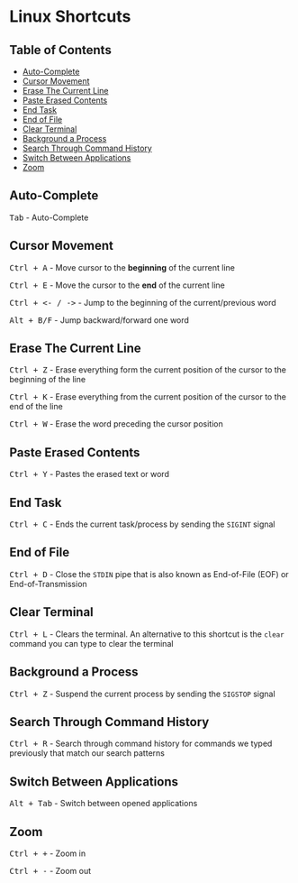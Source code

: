# Linux Shortcuts

## Table of Contents
- [Auto-Complete](#auto-complete)
- [Cursor Movement](#cursor-movement)
- [Erase The Current Line](#erase-the-current-line)
- [Paste Erased Contents](#paste-erased-contents)
- [End Task](#end-task)
- [End of File](#end-of-file)
- [Clear Terminal](#clear-terminal)
- [Background a Process](#background-a-process)
- [Search Through Command History](#search-through-command-history)
- [Switch Between Applications](#switch-between-applications)
- [Zoom](#zoom)

## Auto-Complete

<kbd>Tab</kbd> - Auto-Complete

## Cursor Movement

<kbd>Ctrl + A</kbd> - Move cursor to the **beginning** of the current line

<kbd>Ctrl + E</kbd> - Move the cursor to the **end** of the current line

<kbd>Ctrl + <- / -></kbd> - Jump to the beginning of the current/previous word
  
<kbd>Alt + B/F</kbd> - Jump backward/forward one word
  
## Erase The Current Line

<kbd>Ctrl + Z</kbd> - Erase everything form the current position of the cursor to the beginning of the line
  
<kbd>Ctrl + K</kbd> - Erase everything from the current position of the cursor to the end of the line
  
<kbd>Ctrl + W</kbd> - Erase the word preceding the cursor position

## Paste Erased Contents
  
  <kbd>Ctrl + Y</kbd> - Pastes the erased text or word
  
  ## End Task
  
  <kbd>Ctrl + C</kbd> - Ends the current task/process by sending the `SIGINT` signal
  
  ## End of File
  
  <kbd>Ctrl + D</kbd> - Close the `STDIN` pipe that is also known as End-of-File (EOF) or End-of-Transmission
  
  ## Clear Terminal
  
  <kbd>Ctrl + L</kbd> - Clears the terminal. An alternative to this shortcut is the `clear` command you can type to clear the terminal
  
  ## Background a Process
  
  <kbd>Ctrl + Z</kbd> - Suspend the current process by sending the `SIGSTOP` signal
  
  ## Search Through Command History
  
  <kbd>Ctrl + R</kbd> - Search through command history for commands we typed previously that match our search patterns
  
  ## Switch Between Applications
  
  <kbd>Alt + Tab</kbd> - Switch between opened applications
  
  ## Zoom
  
  <kbd>Ctrl + +</kbd> - Zoom in
  
  <kbd>Ctrl + -</kbd> - Zoom out
  
  
